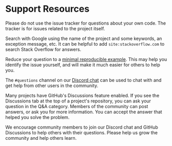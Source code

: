 # Support Resources

Please do not use the issue tracker for questions about your own code. The
tracker is for issues related to the project itself.

Search with Google using the name of the project and some keywords, an exception
message, etc. It can be helpful to add `site:stackoverflow.com` to search Stack
Overflow for answers.

Reduce your question to a [minimal reproducible example][]. This may help you
identify the issue yourself, and will make it much easier for others to help
you.

The `#questions` channel on our [Discord chat][] can be used to chat
with and get help from other users in the community.

Many projects have GitHub's Discussions feature enabled. If you see the
Discussions tab at the top of a project's repository, you can ask your question
in the Q&A category. Members of the community can post answers, or ask you for
more information. You can accept the answer that helped you solve the problem.

We encourage community members to join our Discord chat and GitHub Discussions
to help others with their questions. Please help us grow the community and help
others learn.

[Discord chat]: https://discord.gg/pallets
[minimal reproducible example]: https://stackoverflow.com/help/minimal-reproducible-example
